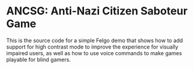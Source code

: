 # ANCSG: Anti-Nazi Citizen Saboteur Game

This is the source code for a simple Felgo demo that shows how to add support for high contrast mode to improve the experience for visually impaired users, as well as how to use voice commands to make games playable for blind gamers.
